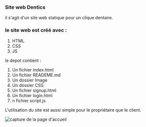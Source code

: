 ### Site web Dentics

il s'agit d'un site web statique pour un clique dentaire.

### le site web est créé avec :
1. HTML
2. CSS
3. JS

le depot contient :

1. Un fichier index.html
2. Un fichier READEME.md
3. Un dossier Image
4. Un dossier CSS
5. Un fichier signup.html
6. Un fichier login.html
7. n fichier script.js

L'utilisation du site est aussi simple pour le propriétaire que le client. 

![capture de la page d'accueil](images/images/Capture1.jpeg)